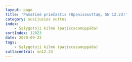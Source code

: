 ```yaml
---
layout: page
title: 'Pamatinė priežastis (Upanisasuttaṃ, SN 12.23)'
category: susijusios suttos
index: 
    - Sąlygotoji kilmė (paṭiccasamuppāda)
sortIndex: 12023
date: 2020-09-22
tags:
    - Sąlygotoji kilmė (paṭiccasamuppāda)
suttacentral: sn12.23
---
```

